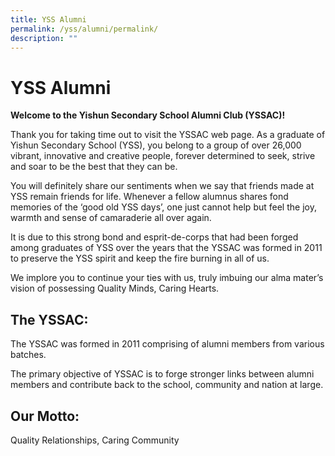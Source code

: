 ```yaml
---
title: YSS Alumni
permalink: /yss/alumni/permalink/
description: ""
---
```

YSS Alumni
==========

**Welcome to the Yishun Secondary School Alumni Club (YSSAC)!**

  

Thank you for taking time out to visit the YSSAC web page. As a graduate of Yishun Secondary School (YSS), you belong to a group of over 26,000 vibrant, innovative and creative people, forever determined to seek, strive and soar to be the best that they can be.

  

You will definitely share our sentiments when we say that friends made at YSS remain friends for life. Whenever a fellow alumnus shares fond memories of the ‘good old YSS days’, one just cannot help but feel the joy, warmth and sense of camaraderie all over again.

  

It is due to this strong bond and esprit-de-corps that had been forged among graduates of YSS over the years that the YSSAC was formed in 2011 to preserve the YSS spirit and keep the fire burning in all of us.

  

We implore you to continue your ties with us, truly imbuing our alma mater’s vision of possessing Quality Minds, Caring Hearts.

  

The YSSAC:
----------

The YSSAC was formed in 2011 comprising of alumni members from various batches.  

  

The primary objective of YSSAC is to forge stronger links between alumni members and contribute back to the school, community and nation at large.

Our Motto:
----------

Quality Relationships, Caring Community